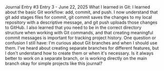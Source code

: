Journal Entry #3
Entry 3 - June 22, 2025
What I learned in Git:
I learned about the basic Git workflow: add, commit, and push. I now understand that git add stages files for commit, git commit saves the changes to my local repository with a descriptive message, and git push uploads those changes to GitHub. I also learned that you need to be in the correct directory structure when working with Git commands, and that creating meaningful commit messages is important for tracking project history.
One question or confusion I still have:
I'm curious about Git branches and when I should use them. I've heard about creating separate branches for different features, but I don't understand how to create them or when it's necessary. Is it always better to work on a separate branch, or is working directly on the main branch okay for simple projects like this journal?
